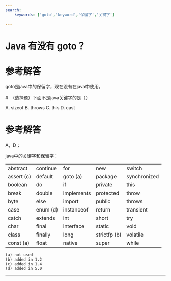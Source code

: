 ```yaml
---
search:
    keywords: ['goto','keyword','保留字','关键字']

---
```



# Java 有没有 goto？

# 参考解答

goto是java中的保留字，现在没有在java中使用。


#　（选择题）下面不是java关键字的是（）

A. sizeof 
B. throws 
C. this 
D. cast

# 参考解答
A，D；


java中的关键字和保留字：

|  |   |   |   |   |
| --- | --- | --- | --- | --- |
| abstract | continue | for | new | switch |
| assert \(c\) | default | goto \(a\) | package | synchronized |
| boolean | do | if | private | this |
| break | double | implements | protected | throw |
| byte | else | import | public | throws |
| case | enum \(d\) | instanceof | return | transient |
| catch | extends | int | short | try |
| char | final | interface | static | void |
| class | finally | long | strictfp \(b\) | volatile |
| const \(a\) | float | native | super | while |

```
(a) not used
(b) added in 1.2
(c) added in 1.4
(d) added in 5.0 
```

---




